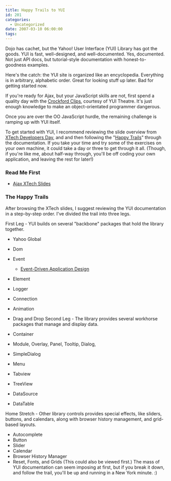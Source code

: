 ```yaml
---
title: Happy Trails to YUI
id: 201
categories:
  - Uncategorized
date: 2007-03-10 06:00:00
tags:
---
```


Dojo has cachet, but the Yahoo! User Interface (YUI) Library has got the goods. YUI is fast, well-designed, and well-documented. Yes, documented. Not just API docs, but tutorial-style documentation with honest-to-goodness examples.

Here's the catch: the YUI site is organized like an encyclopedia. Everything is in arbitrary, alphabetic order. Great for looking stuff up later. Bad for getting started now.

If you're ready for Ajax, but your JavaScript skills are not, first spend a quality day with the [Crockford Clips](http://jroller.com/page/TedHusted?entry=crockford_clips), courtesy of YUI Theatre. It's just enough knowledge to make an object-orientated programmer dangerous.

Once you are over the OO JavaScript hurdle, the remaining challenge is ramping up with YUI itself.

To get started with YUI, I recommend reviewing the slide overview from [XTech Developers Day](http://simon.incutio.com/slides/2006/xtech/yui-slides.pdf), and and then following the "[Happy Trails](http://www.blogger.com/post-create.g?blogID=5208774#trail)" through the documentation. If you take your time and try some of the exercises on your own machine, it could take a day or three to get through it all. (Though, if you're like me, about half-way through, you'll be off coding your own application, and leaving the rest for later!)

<a name="trail"></a>

### <a name="trail"></a>Read Me First

<a name="trail"></a>

*   [Ajax XTech Slides](http://simon.incutio.com/slides/2006/xtech/yui-slides.pdf)

### The Happy Trails

After browsing the XTech slides, I suggest reviewing the YUI documentation in a step-by-step order. I've divided the trail into three legs.

First Leg - YUI builds on several "backbone" packages that hold the library together.

*   Yahoo Global
*   Dom
*   Event

    *   [Event-Driven Application Design](http://yuiblog.com/blog/2007/01/17/event-plan/)

*   Element
*   Logger
*   Connection
*   Animation
*   Drag and Drop
Second Leg - The library provides several workhorse packages that manage and display data.

*   Container
*   Module, Overlay, Panel, Tooltip, Dialog,
&nbsp;

*   SimpleDialog
*   Menu
*   Tabview
*   TreeView
*   DataSource
*   DataTable
&nbsp;

Home Stretch - Other library controls provides special effects, like sliders, buttons, and calendars, along with browser history management, and grid-based layouts.

*   Autocomplete
*   Button
*   Slider
*   Calendar
*   Browser History Manager
*   Reset, Fonts, and Grids (This could also be viewed first.)
The mass of YUI documentation can seem imposing at first, but if you break it down, and follow the trail, you'll be up and running in a New York minute. :)
